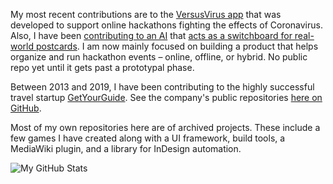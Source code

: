 My most recent contributions are to the [VersusVirus app](https://github.com/VersusVirus-Hackathons/VersusVirus-App) that was developed to support online hackathons fighting the effects of Coronavirus. Also, I have been [contributing to an AI](https://github.com/THEPortatCERN/Hackathon2020-Pier51) that [acts as a switchboard for real-world postcards](https://youtu.be/nA6qdSLcoeY?t=4906). I am now mainly focused on building a product that helps organize and run hackathon events – online, offline, or hybrid. No public repo yet until it gets past a prototypal phase.

Between 2013 and 2019, I have been contributing to the highly successful travel startup [GetYourGuide](https://www.getyourguide.com). See the company's public repositories [here on GitHub](https://github.com/GetYourGuide).

Most of my own repositories here are of archived projects. These include a few games I have created along with a UI framework, build tools, a MediaWiki plugin, and a library for InDesign automation.

![My GitHub Stats](https://github-readme-stats.vercel.app/api?username=NicolasZanotti&show_icons=true&hide=stars)
